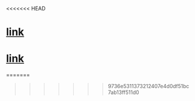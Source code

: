 <<<<<<< HEAD
# [link](https://susidonka.github.io/rsschool-cv/cv)


# [link](https://susidonka.github.io/rsschool-cv/)    
=======
>>>>>>> 9736e5311373212407e4d0df51bc7ab13ff511d0
